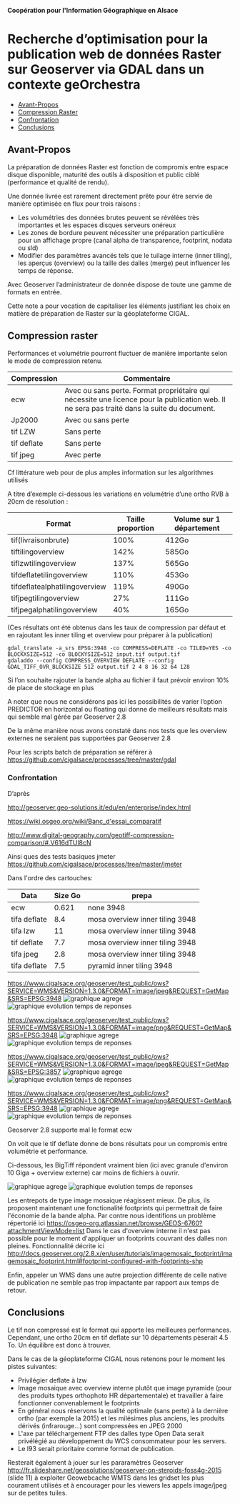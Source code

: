**Coopération pour l'Information Géographique en Alsace**

# Recherche d’optimisation pour la publication web de données Raster sur Geoserver via GDAL dans un contexte geOrchestra

<!-- TOC depthFrom:2 depthTo:3 withLinks:1 updateOnSave:0 orderedList:0 -->

- [Avant-Propos](#avant-propos-)
- [Compression Raster](#compression-raster-)
- [Confrontation](#confrontation-)
- [Conclusions](#conclusions-)

<!-- /TOC -->

## Avant-Propos <a id="avant-propos-"></a>

La préparation de données Raster est fonction de compromis entre espace disque disponible, maturité des outils à disposition et public ciblé (performance et qualité de rendu).

Une donnée livrée est rarement directement prête pour être servie de manière optimisée en flux pour trois raisons :

-	Les volumétries des données brutes peuvent se révélées très importantes et les espaces disques serveurs onéreux
-	Les zones de bordure peuvent nécessiter une préparation particulière pour un affichage propre (canal alpha de transparence, footprint, nodata ou sld)
-	Modifier des paramètres avancés tels que le tuilage interne (inner tiling), les aperçus (overview) ou la taille des dalles (merge) peut influencer les temps de réponse.

Avec Geoserver l’administrateur de donnée dispose de toute une gamme de formats en entrée.

Cette note a pour vocation de capitaliser les éléments justifiant les choix en matière de préparation de Raster sur la géoplateforme CIGAL.


## Compression raster <a id="compression-raster-"></a>

Performances et volumétrie pourront fluctuer de manière importante selon le mode de compression retenu.

|      Compression         |      Commentaire     |
|----------|--------------|
|ecw|Avec ou sans perte. Format propriétaire qui nécessite une licence pour la publication web. Il ne sera pas traité dans la suite du document.|
|Jp2000|Avec ou sans perte|
|tif LZW|Sans perte|
|tif deflate|Sans perte|
|tif jpeg|Avec perte|

Cf littérature web pour de plus amples information sur les algorithmes utilisés

A titre d’exemple ci-dessous les variations en volumétrie d’une ortho RVB à 20cm de résolution :

| Format                        | Taille proportion | Volume sur 1 département |
|-------------------------------|-------------------|--------------------------|
| tif(livraisonbrute)           | 100%              | 412Go                    |
| tiftilingoverview             | 142%              | 585Go                    |
| tiflzwtilingoverview          | 137%              | 565Go                    |
| tifdeflatetilingoverview      | 110%              | 453Go                    |
| tifdeflatealphatilingoverview | 119%              | 490Go                    |
| tifjpegtilingoverview         | 27%               | 111Go                    |
| tifjpegalphatilingoverview    | 40%               | 165Go                    |

(Ces résultats ont été obtenus dans les taux de compression par défaut et en rajoutant les inner tiling et overview pour préparer à la publication)

````
gdal_translate -a_srs EPSG:3948 -co COMPRESS=DEFLATE -co TILED=YES -co BLOCKXSIZE=512 -co BLOCKYSIZE=512 input.tif output.tif
gdaladdo --config COMPRESS_OVERVIEW DEFLATE --config GDAL_TIFF_OVR_BLOCKSIZE 512 output.tif 2 4 8 16 32 64 128

````

Si l’on souhaite rajouter la bande alpha au fichier il faut prévoir environ 10% de place de stockage en plus

A noter que nous ne considérons pas ici les possibilités de varier l’option PREDICTOR en horizontal ou floating qui donne de meilleurs résultats mais qui semble mal gérée par Geoserver 2.8

De la même manière nous avons constaté dans nos tests que les overview externes ne seraient pas supportées par Geoserver 2.8

Pour les scripts batch de préparation se référer à
https://github.com/cigalsace/processes/tree/master/gdal


### Confrontation <a id="confrontation-"></a>

D’après

http://geoserver.geo-solutions.it/edu/en/enterprise/index.html

https://wiki.osgeo.org/wiki/Banc_d'essai_comparatif

http://www.digital-geography.com/geotiff-compression-comparison/#.V616dTUl8cN

Ainsi ques des tests basiques jmeter
https://github.com/cigalsace/processes/tree/master/jmeter

Dans l'ordre des cartouches:

| Data | Size Go | prepa |
|----------|------------|-----------|
|ecw |0.621 |none 3948|
|tifa deflate|8.4 |mosa overview inner tiling 3948|
|tifa lzw|11|mosa overview inner tiling 3948|
|tif deflate|7.7|mosa overview inner tiling 3948|
|tifa jpeg|2.8|mosa overview inner tiling 3948|
|tifa deflate|7.5|pyramid inner tiling 3948|

https://www.cigalsace.org/geoserver/test_public/ows?SERVICE=WMS&VERSION=1.3.0&FORMAT=image/jpeg&REQUEST=GetMap&SRS=EPSG:3948
![graphique agrege](https://cloud.githubusercontent.com/assets/5012040/17619503/077ddd88-6086-11e6-97b3-2818cd9569cb.png)
![graphique evolution temps de reponses](https://cloud.githubusercontent.com/assets/5012040/17619505/098a7f6e-6086-11e6-990d-d05a0e2176f7.png)

https://www.cigalsace.org/geoserver/test_public/ows?SERVICE=WMS&VERSION=1.3.0&FORMAT=image/png&REQUEST=GetMap&SRS=EPSG:3948
![graphique agrege](https://cloud.githubusercontent.com/assets/5012040/17619625/e7af51f2-6086-11e6-8103-fa08c6535ff3.png)
![graphique evolution temps de reponses](https://cloud.githubusercontent.com/assets/5012040/17619629/ebb7d490-6086-11e6-8f0d-50d98ca15a6a.png)

https://www.cigalsace.org/geoserver/test_public/ows?SERVICE=WMS&VERSION=1.3.0&FORMAT=image/jpeg&REQUEST=GetMap&SRS=EPSG:3857
![graphique agrege](https://cloud.githubusercontent.com/assets/5012040/17619640/fe60e1fe-6086-11e6-8a21-1d55841417ea.png)
![graphique evolution temps de reponses](https://cloud.githubusercontent.com/assets/5012040/17619641/ffcc706c-6086-11e6-9b38-5de6a2dd2185.png)

https://www.cigalsace.org/geoserver/test_public/ows?SERVICE=WMS&VERSION=1.3.0&FORMAT=image/png&REQUEST=GetMap&SRS=EPSG:3948
![graphique agrege](https://cloud.githubusercontent.com/assets/5012040/17619644/067be5aa-6087-11e6-86d0-a0ccb603d50e.png)
![graphique evolution temps de reponses](https://cloud.githubusercontent.com/assets/5012040/17619646/07e746a0-6087-11e6-9ddd-501b6081d562.png)

Geoserver 2.8 supporte mal le format ecw

On voit que le tif deflate donne de bons résultats pour un compromis entre volumétrie et performance.

Ci-dessous, les BigTiff répondent vraiment bien (ici avec granule d'environ 10 Giga + overview externe) car moins de fichiers à ouvrir.

![graphique agrege](https://cloud.githubusercontent.com/assets/5012040/17694608/f14ee242-63a4-11e6-908c-1a781890d712.png)
![graphique evolution temps de reponses](https://cloud.githubusercontent.com/assets/5012040/17694611/f2f2d64e-63a4-11e6-9aab-976b0485482c.png)

Les entrepots de type image mosaique réagissent mieux. De plus, ils proposent maintenant une fonctionalité footprints qui permettrait de faire l'économie de la bande alpha. Par contre nous identifions un problème répertorié ici
https://osgeo-org.atlassian.net/browse/GEOS-6760?attachmentViewMode=list
Dans le cas d'overview interne il n'est pas possible pour le moment d'appliquer un footprints couvrant des dalles non pleines. Fonctionnalité décrite ici
http://docs.geoserver.org/2.8.x/en/user/tutorials/imagemosaic_footprint/imagemosaic_footprint.html#footprint-configured-with-footprints-shp

Enfin, appeler un WMS dans une autre projection différente de celle native de publication ne semble pas trop impactante par rapport aux temps de retour.


## Conclusions <a id="conclusions"></a>

Le tif non compressé est le format qui apporte les meilleures performances. Cependant, une ortho 20cm en tif deflate sur 10 départements pèserait 4.5 To. Un équilibre est donc à trouver.

Dans le cas de la géoplateforme CIGAL nous retenons pour le moment les pistes suivantes:

- Privilégier deflate à lzw
- Image mosaique avec overview interne plutôt que image pyramide (pour des produits types orthophoto HR départementale) et travailler à faire fonctionner convenablement le footprints
- En général nous réservons la qualité optimale (sans perte) à la dernière ortho (par exemple la 2015) et les milésimes plus anciens, les produits dérivés (infrarouge…) sont compressées en JPEG 2000
- L'axe par téléchargement FTP des dalles type Open Data serait privélégié au développement du WCS consommateur pour les servers.
- Le l93 serait prioritaire comme format de publication.

Resterait également à jouer sur les pararamètres Geoserver
http://fr.slideshare.net/geosolutions/geoserver-on-steroids-foss4g-2015
(slide 11)
à exploiter Geowebcache WMTS dans les gridset les plus courament utilisés
et à encourager pour les viewers les appels image/jpeg sur de petites tuiles.
